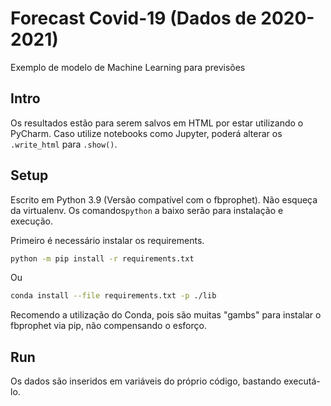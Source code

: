 # Forecast Covid-19 (Dados de 2020-2021)
Exemplo de modelo de Machine Learning para previsões

## Intro

Os resultados estão para serem salvos em HTML por estar utilizando o PyCharm.
Caso utilize notebooks como Jupyter, poderá alterar os ``.write_html`` para ``.show()``.


## Setup

Escrito em Python 3.9 (Versão compatível com o fbprophet). Não esqueça da virtualenv. Os comandos`python` a baixo serão para instalação e execução.

Primeiro é necessário instalar os requirements.

```bash
python -m pip install -r requirements.txt
```
Ou
```bash
conda install --file requirements.txt -p ./lib
```
Recomendo a utilização do Conda, pois são muitas "gambs" para instalar o fbprophet via pip, não compensando o esforço. 


## Run
Os dados são inseridos em variáveis do próprio código, bastando executá-lo.
